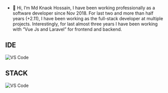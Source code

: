 - 👋 Hi, I’m Md Knaok Hossain, I have been working professionally as a software developer since Nov 2018. For last two and more than half years (+2.11), I have been working as the full-stack developer at multiple projects. Interestingly, for last almost three years I have been working with “Vue Js and Laravel” for frontend and backend. 

## IDE 
![VS Code](https://img.shields.io/badge/-VSCode-%23007ACC?style=flat-square&logo=visual-studio-code)

## STACK
![VS Code](https://img.shields.io/badge/Vue%20Js-Javascript-green)

<!---
kanok-bs/kanok-bs is a ✨ special ✨ repository because its `README.md` (this file) appears on your GitHub profile.
You can click the Preview link to take a look at your changes.
--->
